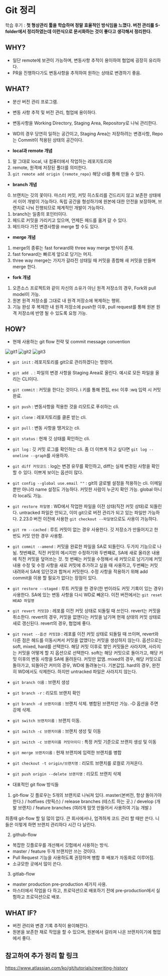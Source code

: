 # Git 정리

학습 후기 : **첫 형상관리 툴을 학습하며 정말 효율적인 방식임을 느꼈다. 버전 관리를 S-folder에서 정리하였는데 이런식으로 문서화하는 것이 좋다고 생각해서 정리한다.**

## WHY?

- 일단 remote에 보관이 가능하며, 변동사항 추적이 용이하여 협업에 굉장히 유리하다.
- PR을 진행하다가도 변동사항을 추적하여 원하는 상태로 변경하기 좋음.

## WHAT?

- 분산 버전 관리 프로그램.
- 변동 사항 추적 및 버전 관리, 협업에 용이하다.
- 변동사항을 Working Directory, Staging Area, Repository로 나눠 관리한다.
- WD의 경우 당연히 일하는 공간이고, Staging Area는 저장하려는 변경사항, Repo는 Commit이 적용된 상태의 공간이다.

- **local과 remote 개념**

1. 말 그대로 local, 내 컴퓨터에서 작업하는 레포지토리와
2. remote, 원격에 저장된 폴더를 의미한다.
3. `git remote add origin {remote_repo}` 해당 cli를 통해 만들 수 있다.

- **branch 개념**

0. 브랜치는 깃의 꽃이다. 마스터 커밋, 커밋 히스토리를 건드리지 않고 보존한 상태에서 이어 개발이 가능하다. 독립 공간을 형성하기에 원본에 대한 안전을 보장하며, 브랜치로 나눠 진행되므로 체계적인 개발이 가능하다.
1. branch는 일종의 포인터이다.
2. 헤드로 커밋을 가리키고 있으며, 언제든 헤드를 옮겨 갈 수 있다.
3. 헤드마다 가진 변경사항을 merge 할 수도 있다.

- **merge 개념**

1. merge의 종류는 fast forward와 three way merge 방식이 존재.
2. fast forward는 빠르게 앞으로 당기는 머지.
3. three way merge는 가지가 갈라진 상태일 때 커밋을 종합해 새 커밋을 만들며 merge 한다.

- **fork 개념**

1. 오픈소스 프로젝트와 같이 자신의 소유가 아닌 원격 저장소의 경우, Fork와 pull model이 가능.
2. 원본 원격 저장소를 그대로 내 원격 저장소에 복제하는 행위.
3. 기능 완성 후 복제한 내 원격 저장소에 push한 이후, pull request를 통해 원본 원격 저장소에 반영 될 수 있도록 요청 가능.

## HOW?

- 현재 사용하는 git flow 전략 및 commit message convention

![git1](./assets/git/git1.png)
![git2](./assets/git/git2.png)
![git3](./assets/git/git3.png)

- `git init` : 레포지토리를 git으로 관리하겠다는 명령어.
- `git add .` : 파일의 변경 사항을 Staging Area로 올린다. 예시로 모든 파일을 올리는 CLI이다.
- `git commit` : 커밋을 한다는 것이다. i 키를 통해 편집, esc 이후 :wq 입력 시 커밋 완료.
- `git push` : 변동사항을 적용한 것을 리모트로 푸쉬하는 cli.
- `git clone` : 레포지토리를 클론 받는 cli.
- `git pull` : 변동 사항을 땡겨오는 cli.
- `git status` : 현재 깃 상태를 확인하는 cli.
- `git log` : 깃 커밋 로그를 확인하는 cli. 좀 더 이쁘게 하고 싶다면 `git log --oneline --graph`를 사용하자.
- `git diff 커밋코드` : log는 변경 유무를 확인하고, diff는 실제 변경된 사항을 확인 할 수 있다. 이쁘게 보이는 옵션이 많다.
- `git config --global use.email ""` : git의 글로벌 설정을 적용하는 cli. 이메일 뿐만 아니라 name 설정도 가능하다. 커밋한 사람이 누군지 확인 가능. global 아니라 local도 가능.
- `git restore 파일명` : WD에서 작업한 파일을 이전 상태(직전 커밋 상태)로 되돌린다. untracked 파일은 안되고, 이미 git으로 버전 관리가 되고 있는 파일만 가능하다. 2.23.0 버전 이전에 사용한 `git checkout --파일명`으로도 사용이 가능하다.
- `git rm --cached` : 루트 커밋이 없는 경우 사용한다. 깃 저장소가 만들어지고 한 번도 커밋 안한 경우 사용함.
- `git commit --amend` : 커밋을 완료한 파일을 SA로 되돌린다. 두가지 기능으로 나뉨. 첫번째로, 직전 커밋의 메시지만 수정하기와 두번째로, SA에 새로 올라온 내용에 직전 커밋을 덮어쓰는 것. 첫 번째는 커밋을 수정해서 새 커밋으로 남기기에 커밋 내용 수정 및 수정 사항을 새로 커밋에 추가하고 싶을 때 사용하고, 두번째는 커밋 내려와서 SA에 있던것과 합쳐서 커밋한다. 수정 사항을 적용하기 위해 add commit을 이용 할 필요가 없다는 장점이 있다.
- `git restore --staged` : 루트 커밋을 한 경우(한 번이라도 커밋 기록이 있는 경우) 사용한다. SA에 있는 변동 사항을 다시 WD로 빼온다. 이전 버전에서는 `git reset HEAD 파일명`
- `git revert 커밋ID` : 레포를 이전 커밋 상태로 되돌릴 때 쓰인다. revert는 커밋을 취소한다. revert의 경우, 커밋을 없앤다는 커밋을 남기며 현재 상태의 커밋 상태로 새로 갱신된다. revert의 경우, 협업에 좋다.
- `git reset --옵션 커밋ID` : 레포를 이전 커밋 상태로 되돌릴 때 쓰이며, revert와 다른 점은 헤드를 이동시켜서 커밋을 없앴다는 커밋을 생성하지 않는다. 옵션으로는 soft, mixed, hard를 선택한다. 해당 커밋 이후로 쌓인 커밋들은 사라지며, 사라지는 커밋을 어떻게 할 지 옵션으로 선택한다. soft는 해당 커밋으로 돌아가고, 해당 커밋 이후의 변동 사항을 SA에 올려둔다. 커밋만 없앰. mixed의 경우, 해당 커밋으로 돌아가고, 되돌아간 커미의 경우, WD에 돌려놓는다. 기본값임. hard의 경우, 완전히 WD에서도 삭제한다. 하지만 untracked 파일은 사라지지 않는다.
- `git branch 이름` : 브랜치 생성
- `git branch -r` : 리모트 브랜치 확인
- `git branch -d 브랜치이름` : 브랜치 삭제. 병합된 브랜치만 가능. -D 옵션을 주면 강제 삭제.
- `git switch 브랜치이름` : 브랜치 이동.
- `git switch -c 브랜치이름` : 브랜치 생성 및 이동
- `git switch -c 브랜치이름 커밋아이디` : 특정 커밋 기준으로 브랜치 생성 및 이동
- `git merge 브랜치이름` : 현재 브랜치에 입력한 브랜치를 병합
- `git checkout -t origin/브랜치명` : 리모트 브랜치를 로컬로 가져온다.
- `git push origin --delete 브랜치명` : 리모트 브랜치 삭제

- 대표적인 git flow 방식들

1. git-flow
   깃 플로우는 5개의 브랜치로 나눠져 있다.
   master(본버전, 항상 돌아가야 한다.) / hotfixes (핫픽스) / release branches (테스트 하는 곳.) / develop (개발 브랜치) / feature branches (여러개 맘껏 만들어서 사용하여 기능 개발.)

최종때 git-flow 할 일 많이 없다. 큰 회사에서나, 엄격하게 코드 관리 할 때만 쓴다. 니들은 이렇게 하면 브랜치 관리하다 시간 다 날린다.

2. github-flow

- 복잡한 깃플로우를 개선해서 깃헙에서 사용하는 방식.
- master / feature 두개 브랜치만 쓰는 것이다.
- Pull Request 기능을 사용하도록 권장하며 병합 후 배포가 자동화로 이루어짐.
- 소규모한 곳에서 많이 쓴다.

3. gitlab-flow

- master production pre-production 세가지 사용.
- 마스터에서 작업을 다 하고, 프로덕션으로 배포하기 전에 pre-production에서 실험하고 프로덕션으로 배포.

## WHAT IF?

- 버전 관리와 변경 기록 추적이 용이해진다.
- 원본을 보존한 채로 작업을 할 수 있으며, 원본에서 갈라져 나온 브랜치이기에 협업에서 좋다.

## 참고하여 추가 정리 할 링크

https://www.atlassian.com/ko/git/tutorials/rewriting-history
